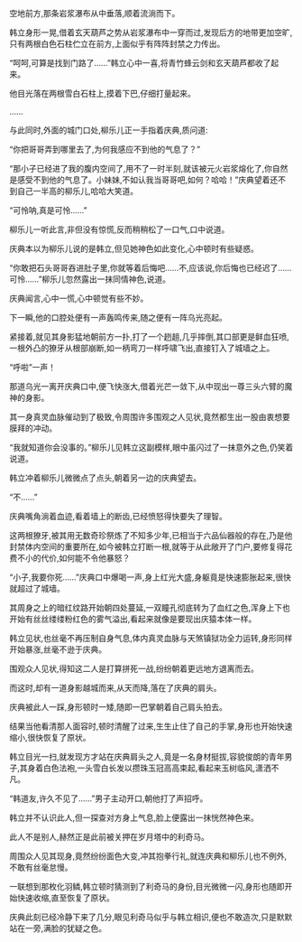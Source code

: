 
空地前方,那条岩浆瀑布从中垂落,顺着流淌而下。

韩立身形一晃,借着玄天葫芦之势从岩浆瀑布中一穿而过,发现后方的地带更加空旷,只有两根白色石柱伫立在前方,上面似乎有阵阵封禁之力传出。

“呵呵,可算是找到门路了……”韩立心中一喜,将青竹蜂云剑和玄天葫芦都收了起来。

他目光落在两根雪白石柱上,摸着下巴,仔细打量起来。

……

与此同时,外面的城门口处,柳乐儿正一手指着庆典,质问道:

“你把哥哥弄到哪里去了,为何我感应不到他的气息了？”

“那小子已经进了我的腹内空间了,用不了一时半刻,就该被元火岩浆熔化了,你自然是感受不到他的气息了。小妹妹,不如认我当哥哥吧,如何？哈哈！”庆典望着还不到自己一半高的柳乐儿,哈哈大笑道。

“可怜呐,真是可怜……”

柳乐儿一听此言,非但没有惊慌,反而稍稍松了一口气,口中说道。

庆典本以为柳乐儿说的是韩立,但见她神色如此变化,心中顿时有些疑惑。

“你敢把石头哥哥吞进肚子里,你就等着后悔吧……不,应该说,你后悔也已经迟了……可怜……”柳乐儿忽然露出一抹同情神色,说道。

庆典闻言,心中一慌,心中顿觉有些不妙。

下一瞬,他的口腔处便有一声轰鸣传来,随之便有一阵乌光亮起。

紧接着,就见其身影猛地朝前方一扑,打了一个趔趄,几乎摔倒,其口部更是鲜血狂喷,一根外凸的獠牙从根部崩断,如一柄弯刀一样呼啸飞出,直接钉入了城墙之上。

“呼啦”一声！

那道乌光一离开庆典口中,便飞快涨大,借着光芒一敛下,从中现出一尊三头六臂的魔神的身影。

其一身真灵血脉催动到了极致,令周围许多围观之人见状,竟然都生出一股由衷想要膜拜的冲动。

“我就知道你会没事的。”柳乐儿见韩立这副模样,眼中虽闪过了一抹意外之色,仍笑着说道。

韩立冲着柳乐儿微微点了点头,朝着另一边的庆典望去。

“不……”

庆典嘴角淌着血迹,看着墙上的断齿,已经愤怒得快要失了理智。

这两根獠牙,被其用无数奇珍祭炼了不知多少年,已相当于六品仙器般的存在,乃是他封禁体内空间的重要所在,如今被韩立打断一根,就等于从此敞开了门户,要修复得花费不小的代价,如何能不令他暴怒？

“小子,我要你死……”庆典口中爆喝一声,身上红光大盛,身躯竟是快速膨胀起来,很快就超过了城墙。

其周身之上的暗红纹路开始朝四处蔓延,一双瞳孔彻底转为了血红之色,浑身上下也开始有丝丝缕缕粉红色的雾气溢出,看起来就像是要现出庆猿本体一样。

韩立见状,也丝毫不再压制自身气息,体内真灵血脉与天煞镇狱功全力运转,身形同样开始暴涨,丝毫不逊于庆典。

围观众人见状,得知这二人是打算拼死一战,纷纷朝着更远地方退离而去。

而这时,却有一道身影越城而来,从天而降,落在了庆典的肩头。

庆典被此人一踩,身形顿时一矮,随即一巴掌朝着自己肩头拍去。

结果当他看清那人面容时,顿时清醒了过来,生生止住了自己的手掌,身形也开始快速缩小,很快恢复了原状。

韩立目光一扫,就发现方才站在庆典肩头之人,竟是一名身材挺拔,容貌俊朗的青年男子,其身着白色法袍,一头雪白长发以攒珠玉冠高高束起,看起来玉树临风,潇洒不凡。

“韩道友,许久不见了……”男子主动开口,朝他打了声招呼。

韩立并不认识此人,但一探查对方身上气息,脸上便露出一抹恍然神色来。

此人不是别人,赫然正是此前被关押在岁月塔中的利奇马。

周围众人见其现身,竟然纷纷面色大变,冲其抱拳行礼,就连庆典和柳乐儿也不例外,不敢有丝毫怠慢。

一联想到那枚化羽鳞,韩立顿时猜测到了利奇马的身份,目光微微一闪,身形也随即开始快速收缩,直至恢复了原状。

庆典此刻已经冷静下来了几分,眼见利奇马似乎与韩立相识,便也不敢造次,只是默默站在一旁,满脸的犹疑之色。